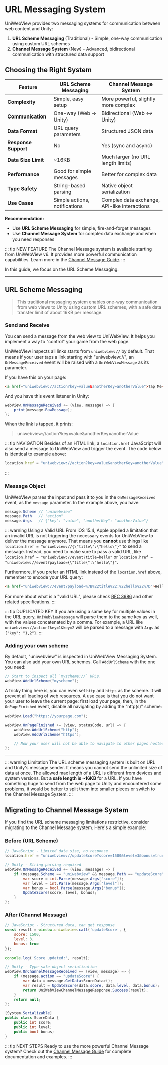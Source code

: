 # URL Messaging System

UniWebView provides two messaging systems for communication between web content and Unity:

1. **URL Scheme Messaging** (Traditional) - Simple, one-way communication using custom URL schemes
2. **Channel Message System** (New) - Advanced, bidirectional communication with structured data support

## Choosing the Right System

| Feature | URL Scheme Messaging | Channel Message System |
|---------|---------------------|----------------------|
| **Complexity** | Simple, easy setup | More powerful, slightly more complex |
| **Communication** | One-way (Web → Unity) | Bidirectional (Web ↔ Unity) |
| **Data Format** | URL query parameters | Structured JSON data |
| **Response Support** | No | Yes (sync and async) |
| **Data Size Limit** | ~16KB | Much larger (no URL length limits) |
| **Performance** | Good for simple messages | Better for complex data |
| **Type Safety** | String-based parsing | Native object serialization |
| **Use Cases** | Simple actions, notifications | Complex data exchange, API-like interactions |

**Recommendation:**
- Use **URL Scheme Messaging** for simple, fire-and-forget messages
- Use **Channel Message System** for complex data exchange and when you need responses

::: tip NEW FEATURE
The Channel Message system is available starting from UniWebView v6. It provides more powerful communication capabilities. Learn more in the [Channel Message Guide](./channel-message.md).
:::

In this guide, we focus on the URL Scheme Messaging.

---

## URL Scheme Messaging

> This traditional messaging system enables one-way communication from web views to Unity using custom URL schemes, with a safe data transfer limit of about 16KB per message.

### Send and Receive

You can send a message from the web view to UniWebView. It helps you implement a way to "control" your game from the web page.

UniWebView inspects all links starts from `uniwebview://` by default. That means if your user taps a link starting with "uniwebview://", an `OnMessageReceived` event will be raised with a `UniWebViewMessage` as its parameter.

If you have this on your page:

```html
<a href="uniwebview://action?key=value&anotherKey=anotherValue">Tap Me</a>
```

And you have this event listener in Unity:

```csharp
webView.OnMessageReceived += (view, message) => {
    print(message.RawMessage);
};
```

When the link is tapped, it prints:

> uniwebview://action?key=value&anotherKey=anotherValue

::: tip NAVIGATION
Besides of an HTML link, a `location.href` JavaScript will also send a message to UniWebView and trigger the event. The code below is identical to example above:

```javascript
location.href = "uniwebview://action?key=value&anotherKey=anotherValue";
```

:::

### Message Object

UniWebView parses the input and pass it to you in the `OnMessageReceived` event, as the `message` parameter. In the example above, you have:

```csharp
message.Scheme // "uniwebview"
message.Path   // "action"
message.Args   // {"key": "value", "anotherKey": "anotherValue"}
```

::: warning Using a Valid URL
From iOS 15.4, Apple applied a limitation that an invalid URL is not triggering the necessary events for UniWebView to deliver the message anymore.
That means you **cannot** use things like `location.href = "uniwebview://{\"title\":\"hello\"}"` to send a message. Instead, you need to make sure to pass a valid URL, like `location.href = "uniwebview://event?title=hello"` or `location.href = "uniwebview://event?payload={\"title\":\"hello\"}"`.

Furthermore, if you prefer an HTML link instead of the `location.href` above, remember to encode your URL query:

```html
<a href="uniwebview://event?payload=%7B%22title%22:%22hello%22%7D">Hello</a>
```

For more about what is a "valid URL", please check [RFC 3986](https://datatracker.ietf.org/doc/html/rfc3986) and other related specifications.
:::

::: tip DUPLICATED KEY
If you are using a same key for multiple values in the URL query, `UniWebViewMessage` will parse them to the same key as well, with the values concatenated by a comma. For example, a URL like `uniwebview://action?key=1&key=2` will be parsed to a message with `Args` as `{"key": "1,2"}`.
:::

### Adding your own scheme

By default, "uniwebview" is inspected in UniWebView Messaging System. You can also add your own URL schemes. Call `AddUrlScheme` with the one you need:

```csharp
// Start to inspect all `myscheme://` URLs.
webView.AddUrlScheme("myscheme");
```

A tricky thing here is, you can even set `http` and `https` as the scheme. It will prevent all loading of web resources. A use case is that you do not want your user to leave the current page: first load your page, then, in the `OnPageFinished` event, disable all navigating by adding the "http(s)" scheme:

```csharp
webView.Load("https://yourpage.com");

webView.OnPageFinished += (view, statusCode, url) => {
    webView.AddUrlScheme("http");
    webView.AddUrlScheme("https");

    // Now your user will not be able to navigate to other pages hosted on HTTP or HTTPS.
};
```

---

::: warning Limitation
The URL scheme messaging system is built on URL and Unity's message sender. It means you cannot send the unlimited size of data at once. The allowed max length of a URL is different from devices and system versions. But **a safe length is ~16KB** for a URL. If you have something huge to send from the web page to Unity and encountered some problems, it would be better to split them into smaller pieces or switch to the Channel Message System.
:::

## Migrating to Channel Message System

If you find the URL scheme messaging limitations restrictive, consider migrating to the Channel Message system. Here's a simple example:

### Before (URL Scheme)
```javascript
// JavaScript - Limited data size, no response
location.href = "uniwebview://updateScore?score=1500&level=3&bonus=true";
```

```csharp
// Unity - String parsing required
webView.OnMessageReceived += (view, message) => {
    if (message.Scheme == "uniwebview" && message.Path == "updateScore") {
        var score = int.Parse(message.Args["score"]);
        var level = int.Parse(message.Args["level"]);
        var bonus = bool.Parse(message.Args["bonus"]);
        UpdateScore(score, level, bonus);
    }
};
```

### After (Channel Message)
```javascript
// JavaScript - Structured data, can get response
const result = window.uniwebview.call('updateScore', {
    score: 1500,
    level: 3,
    bonus: true
});

console.log('Score updated:', result);
```

```csharp
// Unity - Type-safe object serialization
webView.OnChannelMessageReceived += (view, message) => {
    if (message.action == "updateScore") {
        var data = message.GetData<ScoreData>();
        var result = UpdateScore(data.score, data.level, data.bonus);
        return UniWebViewChannelMessageResponse.Success(result);
    }
    return null;
};

[System.Serializable]
public class ScoreData {
    public int score;
    public int level;
    public bool bonus;
}
```

::: tip NEXT STEPS
Ready to use the more powerful Channel Message system? Check out the [Channel Message Guide](./channel-message.md) for complete documentation and examples.
:::
